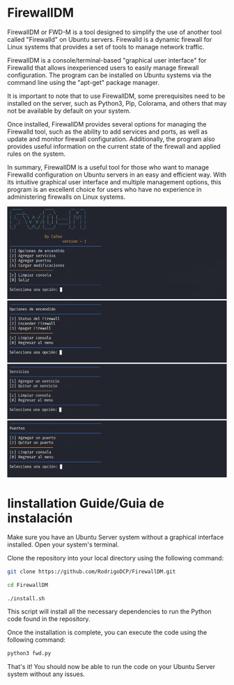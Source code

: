 # FirewallDM
FirewallDM or FWD-M is a tool designed to simplify the use of another tool called "Firewalld" on Ubuntu servers. Firewalld is a dynamic firewall for Linux systems that provides a set of tools to manage network traffic.

FirewallDM is a console/terminal-based "graphical user interface" for Firewalld that allows inexperienced users to easily manage firewall configuration. The program can be installed on Ubuntu systems via the command line using the "apt-get" package manager.

It is important to note that to use FirewallDM, some prerequisites need to be installed on the server, such as Python3, Pip, Colorama, and others that may not be available by default on your system.

Once installed, FirewallDM provides several options for managing the Firewalld tool, such as the ability to add services and ports, as well as update and monitor firewall configuration. Additionally, the program also provides useful information on the current state of the firewall and applied rules on the system.

In summary, FirewallDM is a useful tool for those who want to manage Firewalld configuration on Ubuntu servers in an easy and efficient way. With its intuitive graphical user interface and multiple management options, this program is an excellent choice for users who have no experience in administering firewalls on Linux systems.

![Texto alternativo de la imagen](IMG/menu.PNG)
![Texto alternativo de la imagen](IMG/gestor1.PNG)
![Texto alternativo de la imagen](IMG/servicios2.PNG)
![Texto alternativo de la imagen](IMG/puertos3.PNG)


# Iinstallation Guide/Guia de instalación
Make sure you have an Ubuntu Server system without a graphical interface installed.
Open your system's terminal.

Clone the repository into your local directory using the following command:
```bash
git clone https://github.com/RodrigoDCP/FirewallDM.git
```

```bash
cd FirewallDM
```

```
./install.sh
```
This script will install all the necessary dependencies to run the Python code found in the repository.

Once the installation is complete, you can execute the code using the following command:
```bash
python3 fwd.py
```
That's it! You should now be able to run the code on your Ubuntu Server system without any issues.
